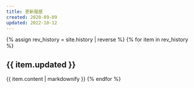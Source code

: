 ```yaml
---
title: 更新履歴
created: 2020-09-09
updated: 2022-10-12
---
```

{% assign rev_history = site.history | reverse %}
{% for item in rev_history %}
## <a name="{{ item.updated }}">{{ item.updated }}</a>
{{ item.content | markdownify }}
{% endfor %}
